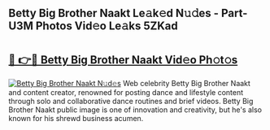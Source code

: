 ## Betty Big Brother Naakt Le𝚊k𝚎d N𝚞𝚍es - Part-U3M Photos Vid𝚎o Le𝚊ks 5ZKad

# <h2><a href="http://fb8kfw.evod.top/?m=Betty+Big+Brother+Naakt">🔗 👉🔴 Betty Big Brother Naakt Vid𝚎o Ph𝚘t𝚘s</a></h2>

[![Betty Big Brother Naakt N𝚞d𝚎s](https://i.imgur.com/8V9OHl7.gif)](http://fb8kfw.evod.top/?m=Betty+Big+Brother+Naakt)
Web celebrity Betty Big Brother Naakt and content creator, renowned for posting dance and lifestyle content through solo and collaborative dance routines and brief videos. Betty Big Brother Naakt public image is one of innovation and creativity, but he's also known for his shrewd business acumen. 
